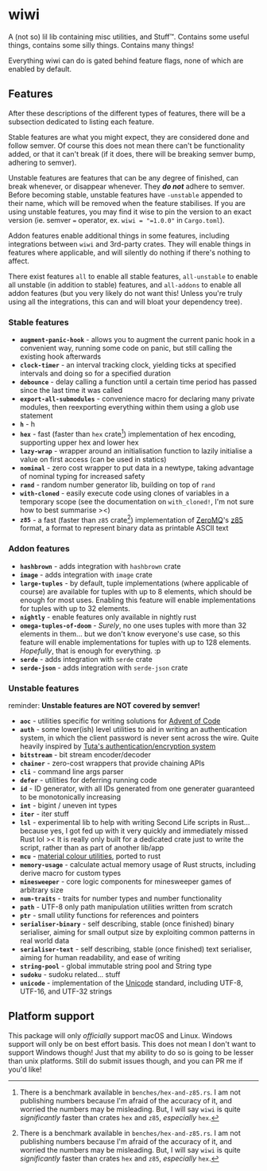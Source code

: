 # wiwi

A (not so) lil lib containing misc utilities, and Stuff™. Contains some useful things, contains some silly things. Contains many things!

Everything wiwi can do is gated behind feature flags, none of which are enabled by default.

## Features

After these descriptions of the different types of features, there will be a subsection dedicated to listing each feature.

Stable features are what you might expect, they are considered done and follow semver. Of course this does not mean there can't be functionality added, or that it can't break (if it does, there will be breaking semver bump, adhering to semver).

Unstable features are features that can be any degree of finished, can break whenever, or disappear whenever. They **_do not_** adhere to semver. Before becoming stable, unstable features have `-unstable` appended to their name, which will be removed when the feature stabilises. If you are using unstable features, you may find it wise to pin the version to an exact version (ie. semver `=` operator, ex. `wiwi = "=1.0.0"` in `Cargo.toml`).

Addon features enable additional things in some features, including integrations between `wiwi` and 3rd-party crates. They will enable things in features where applicable, and will silently do nothing if there's nothing to affect.

There exist features `all` to enable all stable features, `all-unstable` to enable all unstable (in addition to stable) features, and `all-addons` to enable all addon features (but you very likely do not want this! Unless you're truly using all the integrations, this can and will bloat your dependency tree).

<!-- ----- start autogenerated region (see gen-features script) ----- -->

### Stable features

- **`augment-panic-hook`** - allows you to augment the current panic hook in a convenient way, running some code on panic, but still calling the existing hook afterwards
- **`clock-timer`** - an interval tracking clock, yielding ticks at specified intervals and doing so for a specified duration
- **`debounce`** - delay calling a function until a certain time period has passed since the last time it was called
- **`export-all-submodules`** - convenience macro for declaring many private modules, then reexporting everything within them using a glob use statement
- **`h`** - h
- **`hex`** - fast (faster than `hex` crate[^1]) implementation of hex encoding, supporting upper hex and lower hex
- **`lazy-wrap`** - wrapper around an initialisation function to lazily initialise a value on first access (can be used in statics)
- **`nominal`** - zero cost wrapper to put data in a newtype, taking advantage of nominal typing for increased safety
- **`rand`** - random number generator lib, building on top of `rand`
- **`with-cloned`** - easily execute code using clones of variables in a temporary scope (see the documentation on `with_cloned!`, I'm not sure how to best summarise ><)
- **`z85`** - a fast (faster than `z85` crate[^1]) implementation of [ZeroMQ]'s [z85] format, a format to represent binary data as printable ASCII text

### Addon features

- **`hashbrown`** - adds integration with `hashbrown` crate
- **`image`** - adds integration with `image` crate
- **`large-tuples`** - by default, tuple implementations (where applicable of course) are available for tuples with up to 8 elements, which should be enough for most uses. Enabling this feature will enable implementations for tuples with up to 32 elements.
- **`nightly`** - enable features only available in nightly rust
- **`omega-tuples-of-doom`** - _Surely_, no one uses tuples with more than 32 elements in them... but we don't know everyone's use case, so this feature will enable implementations for tuples with up to 128 elements. _Hopefully_, that is enough for everything. :p
- **`serde`** - adds integration with `serde` crate
- **`serde-json`** - adds integration with `serde-json` crate

### Unstable features

reminder: **Unstable features are NOT covered by semver!**

- **`aoc`** - utilities specific for writing solutions for [Advent of Code](https://adventofcode.com)
- **`auth`** - some lower(ish) level utilities to aid in writing an authentication system, in which the client password is never sent across the wire. Quite heavily inspired by [Tuta's authentication/encryption system](https://tuta.com/nl/encryption)
- **`bitstream`** - bit stream encoder/decoder
- **`chainer`** - zero-cost wrappers that provide chaining APIs
- **`cli`** - command line args parser
- **`defer`** - utilities for deferring running code
- **`id`** - ID generator, with all IDs generated from one generater guaranteed to be monotonically increasing
- **`int`** - bigint / uneven int types
- **`iter`** - iter stuff
- **`lsl`** - experimental lib to help with writing Second Life scripts in Rust... because yes, I got fed up with it very quickly and immediately missed Rust lol >< It is really only built for a dedicated crate just to write the script, rather than as part of another lib/app
- **`mcu`** - [material colour utilities](https://github.com/material-foundation/material-color-utilities), ported to rust
- **`memory-usage`** - calculate actual memory usage of Rust structs, including derive macro for custom types
- **`minesweeper`** - core logic components for minesweeper games of arbitrary size
- **`num-traits`** - traits for number types and number functionality
- **`path`** - UTF-8 only path manipulation utilities written from scratch
- **`ptr`** - small utility functions for references and pointers
- **`serialiser-binary`** - self describing, stable (once finished) binary serialiser, aiming for small output size by exploiting common patterns in real world data
- **`serialiser-text`** - self describing, stable (once finished) text serialiser, aiming for human readability, and ease of writing
- **`string-pool`** - global immutable string pool and String type
- **`sudoku`** - sudoku related... stuff
- **`unicode`** - implementation of the [Unicode](https://home.unicode.org) standard, including UTF-8, UTF-16, and UTF-32 strings

<!-- ----- end autogenerated region ----- -->

## Platform support

This package will only _officially_ support macOS and Linux. Windows support will only be on best effort basis. This does not mean I don't want to support Windows though! Just that my ability to do so is going to be lesser than unix platforms. Still do submit issues though, and you can PR me if you'd like!

[zeromq]: https://zeromq.org
[z85]: https://rfc.zeromq.org/spec/32

[^1]: There is a benchmark available in `benches/hex-and-z85.rs`. I am not publishing numbers because I'm afraid of the accuracy of it, and worried the numbers may be misleading. But, I will say `wiwi` is quite _significantly_ faster than crates `hex` and `z85`, _especially_ `hex`.
